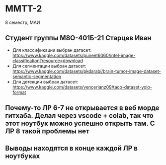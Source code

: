 # MMTT-2
8 семестр, МАИ

## Студент группы М8О-401Б-21 Старцев Иван

- Для классификации выбран датасет: https://www.kaggle.com/datasets/puneet6060/intel-image-classification?resource=download
- Для сегментации выбран датасет: https://www.kaggle.com/datasets/pkdarabi/brain-tumor-image-dataset-semantic-segmentation
- Для детекции выбран датасет: https://www.kaggle.com/datasets/vencerlanz09/taco-dataset-yolo-format

## Почему-то ЛР 6-7 не открывается в веб морде гитхаба. Делал через vscode + colab, так что этот ноутбук можно успешно открыть там. С ЛР 8 такой проблемы нет

## Выводы находятся в конце каждой ЛР в ноутбуках

